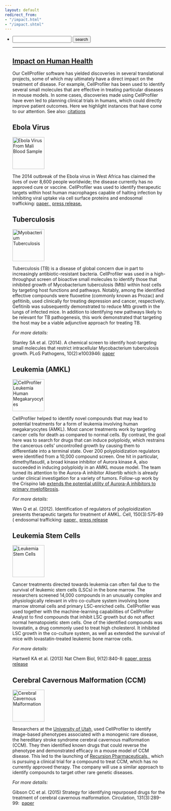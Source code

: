 ```yaml
---
layout: default
redirect_from:
- "/impact.html"
- "/impact.shtml"
---
```

<section>
    <div class="row">
        <div class="column-12">
            <ul>
                <li class="navsearch">
                    <form action="http://google.com/search"
                        method="get" onsubmit=
                        "location.href = this.action + '?&amp;q=%2Bsite:cellprofiler.org+' + this.query.value; return false;">
                        <input maxlength="255" name="query"
                        size="20" type="text" value="">
                        <input type="submit" value="search">
                    </form>
                </li>
                <li style="list-style: none; display: inline">
                    <hr>
                    <a href="#impact" id="Impact" name=
                        "Impact">
                    <h2>Impact on Human Health</h2></a>
                    <p>Our CellProfiler software has yielded
                        discoveries in several translational
                        projects, some of which may ultimately have
                        a direct impact on the treatment of
                        disease. For example, CellProfiler has been
                        used to identify several small molecules
                        that are effective in treating particular
                        diseases in mouse models. In some cases,
                        discoveries made using CellProfiler have
                        even led to planning clinical trials in
                        humans, which could directly improve
                        patient outcomes. Here we highlight
                        instances that have come to our attention.
                        See also:&nbsp;<a href=
                        "/citations">citations</a></p>
                        <h2>Ebola Virus</h2><img src=
                        "http://d1zymp9ayga15t.cloudfront.net/images/ebola.png"
                        style="vertical-align: right;" title=
                        "Ebola Virus From Mali Blood Sample" width=
                        "100">
                        <p>The 2014 outbreak of the Ebola virus in
                            West Africa has claimed the lives of over
                            8,600 people worldwide; the disease
                            currently has no approved cure or vaccine.
                            CellProfiler was used to identify
                            therapeutic targets within host human
                            macrophages capable of halting infection by
                            inhibiting viral uptake via cell surface
                            proteins and endosomal
                            trafficking:&nbsp;<a href=
                            "https://doi.org/10.1126/science.1258758">paper,&nbsp;</a>
                            <a href=
                                "https://www.txbiomed.org/news-press/news-releases/research-shows-asian-herb-holds-promise-treatment-ebola-virus-disease/">
                            press release.</a></p>
                            <h2>Tuberculosis</h2><img src=
                            "http://d1zymp9ayga15t.cloudfront.net/images/Tuberculosis.png"
                            style="vertical-align: right;" title=
                            "Myobacterium Tuberculosis" width="100">
                            <p>Tuberculosis (TB) is a disease of global
                                concern due in part to increasingly
                                antibiotic-resistant bacteria. CellProfiler
                                was used in a high-throughput screen of
                                bioactive small molecules to identify those
                                that inhibited growth of Mycobacterium
                                tuberculosis (Mtb) within host cells by
                                targeting host functions and pathways.
                                Notably, among the identified effective
                                compounds were fluoxetine (commonly known
                                as Prozac) and gefitinib, used clinically
                                for treating depression and cancer,
                                respectively. Gefitinib was subsequently
                                demonstrated to reduce Mtb growth in the
                                lungs of infected mice. In addition to
                                identifying new pathways likely to be
                                relevant for TB pathogenesis, this work
                                demonstrated that targeting the host may be
                                a viable adjunctive approach for treating
                            TB.</p>
                            <p style="font-style:italic;">For more
                            details:</p>
                            <p>Stanley SA et al. (2014). A chemical
                                screen to identify host-targeting small
                                molecules that restrict intracellular
                                Mycobacterium tuberculosis growth. PLoS
                                Pathogens, 10(2):e1003946:&nbsp;<a href=
                                "https://doi.org/10.1371/journal.ppat.1003946">paper</a></p>
                                <h2>Leukemia (AMKL)</h2><img src=
                                "http://d1zymp9ayga15t.cloudfront.net/images/Polyploidy.png"
                                style="vertical-align: right;" title=
                                "CellProfiler Leukemia Human Megakaryocytes"
                                width="100">
                                <p>CellProfiler helped to identify novel
                                    compounds that may lead to potential
                                    treatments for a form of leukemia involving
                                    human megakaryocytes (AMKL). Most cancer
                                    treatments work by targeting cancer cells
                                    for death as compared to normal cells. By
                                    contrast, the goal here was to search for
                                    drugs that can induce polyploidy, which
                                    restrains the cancerous cells’ uncontrolled
                                    growth by causing them to differentiate
                                    into a terminal state. Over 200
                                    polyploidization regulators were identified
                                    from a 10,000 compound screen. One hit in
                                    particular, dimethylfasudil, a broad kinase
                                    inhibitor of Aurora kinase A, also
                                    succeeded in inducing polyploidy in an AMKL
                                    mouse model. The team turned its attention
                                    to the Aurora-A inhibitor Alisertib which
                                    is already under clinical investigation for
                                    a variety of tumors. Follow-up work by the Crispino lab <a href="http://www.ncbi.nlm.nih.gov/pubmed/26569382">extends the potential utility of Aurora-A inhibitors to primary myelofibrosis</a>.</p>
                                    <p style="font-style:italic;">For more
                                    details:</p>
                                    <p>Wen Q et al. (2012). Identification of
                                        regulators of polyploidization presents
                                        therapeutic targets for treatment of AMKL.
                                        Cell, 150(3):575-89 ( endosomal
                                        trafficking:&nbsp;<a href=
                                        "https://doi.org/10.1016/j.cell.2012.06.032">paper,&nbsp;</a>
                                        <a href=
                                            "http://www.broadinstitute.org/news/4289">press
                                        release</a></p>
                                        <h2>Leukemia Stem Cells</h2><img src=
                                        "http://d1zymp9ayga15t.cloudfront.net/images/Cobblestones.png"
                                        style="vertical-align: right;" title=
                                        "Leukemia Stem Cells" width="100">
                                        <p>Cancer treatments directed towards
                                            leukemia can often fail due to the survival
                                            of leukemic stem cells (LSCs) in the bone
                                            marrow. The researchers screened 14,000
                                            compounds in an unusually complex and
                                            physiologically relevant in vitro
                                            co-culture system involving bone marrow
                                            stromal cells and primary LSC-enriched
                                            cells. CellProfiler was used together with
                                            the machine-learning capabilities of
                                            CellProfiler Analyst to find compounds that
                                            inhibit LSC growth but do not affect normal
                                            hematopoietic stem cells. One of the
                                            identified compounds was lovastatin, a drug
                                            commonly used to treat high cholesterol. It
                                            inhibited LSC growth in the co-culture
                                            system, as well as extended the survival of
                                            mice with lovastatin-treated leukemic bone
                                        marrow cells.</p>
                                        <p style="font-style:italic;">For more
                                        details:</p>
                                        <p>Hartwell KA et al. (2013) Nat Chem Biol,
                                            9(12):840-8:&nbsp;<a href=
                                            "https://doi.org/10.1038/nchembio.1367">paper,&nbsp;</a><a href="http://www.broadinstitute.org/news/5323">press
                                        release</a></p>
                                        <h2>Cerebral Cavernous Malformation
                                        (CCM)</h2><img src=
                                        "http://d1zymp9ayga15t.cloudfront.net/images/CCM.jpg"
                                        style="vertical-align: right;" title=
                                        "Cerebral Cavernous Malformation" width=
                                        "100">
                                        <p>Researchers at the&nbsp;<a href=
                                            "http://www.bioscience.utah.edu/faculty/molecular-biology-faculty/li/li.php">University
                                        of Utah&nbsp;</a> used CellProfiler to
                                        identify image-based phenotypes associated
                                        with a monogenic rare disease, the
                                        hereditary stroke syndrome cerebral
                                        cavernous malformation (CCM). They then
                                        identified known drugs that could reverse
                                        the phenotype and demonstrated efficacy in
                                        a mouse model of CCM disease. This led to
                                        the launching of&nbsp;<a href=
                                            "http://www.recursionpharma.com/">Recursion
                                        Pharmaceuticals,&nbsp;</a> which is
                                        pursuing a clinical trial for a compound to
                                        treat CCM, which has no currently approved
                                        therapy. The company will use a similar
                                        approach to identify compounds to target
                                    other rare genetic diseases.</p>
                                    <p style="font-style:italic;">For more
                                    details:</p>
                                    <p>Gibson CC et al. (2015) Strategy for
                                        identifying repurposed drugs for the
                                        treatment of cerebral cavernous
                                        malformation. Circulation,
                                        131(3):289-99:&nbsp; <a href=
                                            "http://www.ncbi.nlm.nih.gov/pmc/articles/PMC4356181/">
                                        paper</a></p>
                                    </li>
                                </ul>
                            </div>
                        </div>
                    </section>